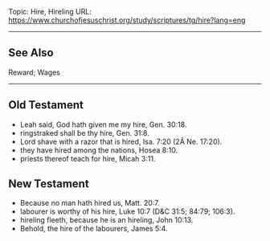 Topic: Hire, Hireling
URL: https://www.churchofjesuschrist.org/study/scriptures/tg/hire?lang=eng

---

## See Also

Reward; Wages

---

## Old Testament

- Leah said, God hath given me my hire, Gen. 30:18.
- ringstraked shall be thy hire, Gen. 31:8.
- Lord shave with a razor that is hired, Isa. 7:20 (2Â Ne. 17:20).
- they have hired among the nations, Hosea 8:10.
- priests thereof teach for hire, Micah 3:11.

## New Testament

- Because no man hath hired us, Matt. 20:7.
- labourer is worthy of his hire, Luke 10:7 (D&C 31:5; 84:79; 106:3).
- hireling fleeth, because he is an hireling, John 10:13.
- Behold, the hire of the labourers, James 5:4.

